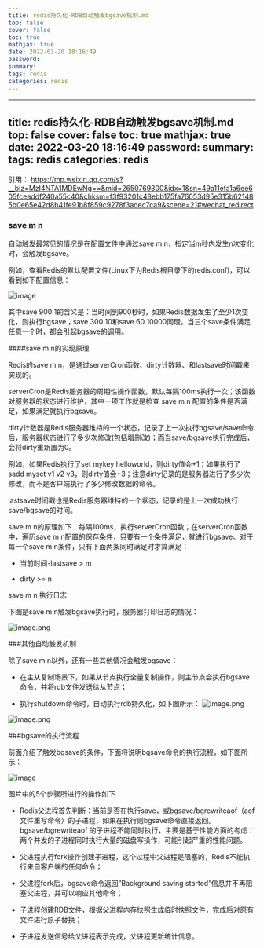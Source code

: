 ```yaml
---
title: redis持久化-RDB自动触发bgsave机制.md
top: false
cover: false
toc: true
mathjax: true
date: 2022-03-20 18:16:49
password:
summary:
tags: redis
categories: redis
---
```

---
title: redis持久化-RDB自动触发bgsave机制.md
top: false
cover: false
toc: true
mathjax: true
date: 2022-03-20 18:16:49
password:
summary:
tags: redis
categories: redis
---
引用：
https://mp.weixin.qq.com/s?__biz=MzI4NTA1MDEwNg==&mid=2650769300&idx=1&sn=49a11efa1a6ee605fceaddf240a55c40&chksm=f3f93201c48ebb175fa76053d95e315b621485b0e65e42d8b41fe91b8f859c9278f3adec7ca9&scene=21#wechat_redirect


### save m n

自动触发最常见的情况是在配置文件中通过save m n，指定当m秒内发生n次变化时，会触发bgsave。

例如，查看Redis的默认配置文件(Linux下为Redis根目录下的redis.conf)，可以看到如下配置信息：

![image](https://upload-images.jianshu.io/upload_images/13965490-0608750d3a6bde54?imageMogr2/auto-orient/strip%7CimageView2/2/w/1240)

其中save 900 1的含义是：当时间到900秒时，如果Redis数据发生了至少1次变化，则执行bgsave；save 300 10和save 60 10000同理。当三个save条件满足任意一个时，都会引起bgsave的调用。

####save m n的实现原理

Redis的save m n，是通过serverCron函数、dirty计数器、和lastsave时间戳来实现的。

serverCron是Redis服务器的周期性操作函数，默认每隔100ms执行一次；该函数对服务器的状态进行维护，其中一项工作就是检查 save m n 配置的条件是否满足，如果满足就执行bgsave。

dirty计数器是Redis服务器维持的一个状态，记录了上一次执行bgsave/save命令后，服务器状态进行了多少次修改(包括增删改)；而当save/bgsave执行完成后，会将dirty重新置为0。

例如，如果Redis执行了set mykey helloworld，则dirty值会+1；如果执行了sadd myset v1 v2 v3，则dirty值会+3；注意dirty记录的是服务器进行了多少次修改，而不是客户端执行了多少修改数据的命令。

lastsave时间戳也是Redis服务器维持的一个状态，记录的是上一次成功执行save/bgsave的时间。

save m n的原理如下：每隔100ms，执行serverCron函数；在serverCron函数中，遍历save m n配置的保存条件，只要有一个条件满足，就进行bgsave。对于每一个save m n条件，只有下面两条同时满足时才算满足：

*   当前时间-lastsave > m

*   dirty >= n

save m n 执行日志

下图是save m n触发bgsave执行时，服务器打印日志的情况：


![image.png](https://upload-images.jianshu.io/upload_images/13965490-5d722c341456005f.png?imageMogr2/auto-orient/strip%7CimageView2/2/w/1240)


###其他自动触发机制

除了save m n以外，还有一些其他情况会触发bgsave：

*   在主从复制场景下，如果从节点执行全量复制操作，则主节点会执行bgsave命令，并将rdb文件发送给从节点；

*   执行shutdown命令时，自动执行rdb持久化，如下图所示：
![image.png](https://upload-images.jianshu.io/upload_images/13965490-b94d08f4e095e7fa.png?imageMogr2/auto-orient/strip%7CimageView2/2/w/1240)


![image.png](https://upload-images.jianshu.io/upload_images/13965490-f9fe00218358d26b.png?imageMogr2/auto-orient/strip%7CimageView2/2/w/1240)

###bgsave的执行流程

前面介绍了触发bgsave的条件，下面将说明bgsave命令的执行流程，如下图所示：

![image](https://upload-images.jianshu.io/upload_images/13965490-75efe9e660c0f6a9?imageMogr2/auto-orient/strip%7CimageView2/2/w/1240)


图片中的5个步骤所进行的操作如下：

*   Redis父进程首先判断：当前是否在执行save，或bgsave/bgrewriteaof（aof文件重写命令）的子进程，如果在执行则bgsave命令直接返回。bgsave/bgrewriteaof 的子进程不能同时执行，主要是基于性能方面的考虑：两个并发的子进程同时执行大量的磁盘写操作，可能引起严重的性能问题。

*   父进程执行fork操作创建子进程，这个过程中父进程是阻塞的，Redis不能执行来自客户端的任何命令；

*   父进程fork后，bgsave命令返回”Background saving started”信息并不再阻塞父进程，并可以响应其他命令；

*   子进程创建RDB文件，根据父进程内存快照生成临时快照文件，完成后对原有文件进行原子替换；

*   子进程发送信号给父进程表示完成，父进程更新统计信息。
